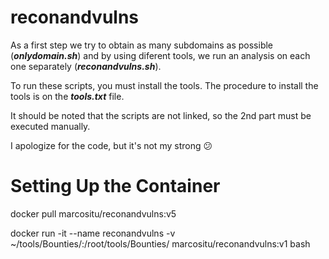 # reconandvulns
As a first step we try to obtain as many subdomains as possible (***onlydomain.sh***) and by using diferent tools, we run an analysis on each one separately (***reconandvulns.sh***).

To run these scripts, you must install the tools. The procedure to install the tools is on the ***tools.txt*** file.

It should be noted that the scripts are not linked, so the 2nd part must be executed manually.

I apologize for the code, but it's not my strong 😕

#  Setting Up the Container
docker pull marcositu/reconandvulns:v5

docker run -it --name reconandvulns -v ~/tools/Bounties/:/root/tools/Bounties/ marcositu/reconandvulns:v1 bash
